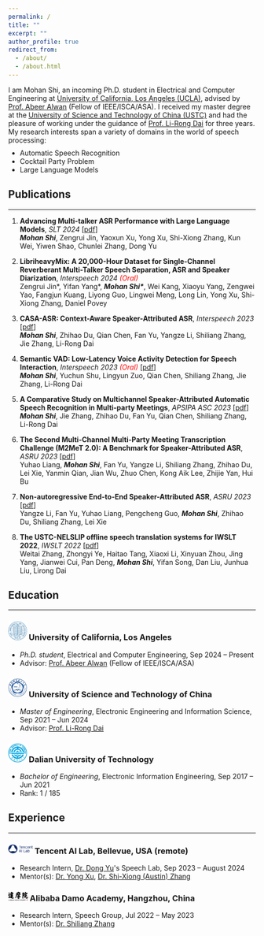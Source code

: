 ```yaml
---
permalink: /
title: ""
excerpt: ""
author_profile: true
redirect_from: 
  - /about/
  - /about.html
---
```


<style>
    .project-content {
        display: flex;
        flex-direction: column;
        align-items: center;
    }
    .project-content .project-text,
    .project-content .project-image {
        width: 100%;
    }
</style>
<style>
    @media screen and (min-width: 768px) { 
        .project-content {
            flex-direction: row; /* This reverses the order of flex items */
        }
        .project-content .project-text {
            flex: 1;
            padding-right: 20px; /* Adjust padding to the left of the text for separation */
        }
        .project-content .project-image {
            max-width: 300px;
          
        }
    }
           .justified-text {
            text-align: justify;
        }
</style>


I am Mohan Shi, an incoming Ph.D. student in Electrical and Computer Engineering at [University of California, Los Angeles (UCLA)](https://www.ucla.edu/), advised by [Prof. Abeer Alwan](https://www.seas.ucla.edu/spapl/index.html) (Fellow of IEEE/ISCA/ASA). I received my master degree at the [University of Science and Technology of China (USTC)](https://en.ustc.edu.cn/) and had the pleasure of working under the guidance of [Prof. Li-Rong Dai](https://dblp.org/pid/48/6462-1.html) for three years. My research interests span a variety of domains in the world of speech processing:

<ul class='twocol' style="margin-top: -1%;" markdown='1'>
<li>Automatic Speech Recognition</li>
<li>Cocktail Party Problem</li>
<li>Large Language Models</li>
</ul>


<a id="Publications"></a>
## Publications
----

1. **Advancing Multi-talker ASR Performance with Large Language Models**, *SLT 2024* [[pdf](https://arxiv.org/pdf/2408.17431)]
<br><i>**Mohan Shi**</i>, Zengrui Jin, Yaoxun Xu, Yong Xu, Shi-Xiong Zhang, Kun Wei, Yiwen Shao, Chunlei Zhang, Dong Yu

1. **LibriheavyMix: A 20,000-Hour Dataset for Single-Channel Reverberant Multi-Talker Speech Separation, ASR and Speaker Diarization**, *Interspeech 2024 <font color="red">(Oral)</font>*
<br>Zengrui Jin\*, Yifan Yang\*, <i>**Mohan Shi\***</i>, Wei Kang, Xiaoyu Yang, Zengwei Yao, Fangjun Kuang, Liyong Guo, Lingwei Meng, Long Lin, Yong Xu, Shi-Xiong Zhang, Daniel Povey

1. **CASA-ASR: Context-Aware Speaker-Attributed ASR**, *Interspeech 2023* [[pdf](https://www.isca-archive.org/interspeech_2023/shi23d_interspeech.pdf)]
<br><i>**Mohan Shi**</i>, Zhihao Du, Qian Chen, Fan Yu, Yangze Li, Shiliang Zhang, Jie Zhang, Li-Rong Dai

1. **Semantic VAD: Low-Latency Voice Activity Detection for Speech Interaction**, *Interspeech 2023 <font color="red">(Oral)</font>* [[pdf](https://www.isca-archive.org/interspeech_2023/shi23c_interspeech.pdf)]
<br><i>**Mohan Shi**</i>, Yuchun Shu, Lingyun Zuo, Qian Chen, Shiliang Zhang, Jie Zhang, Li-Rong Dai

1. **A Comparative Study on Multichannel Speaker-Attributed Automatic Speech Recognition in Multi-party Meetings**, *APSIPA ASC 2023* [[pdf](https://arxiv.org/pdf/2211.00511)]
<br><i>**Mohan Shi**</i>, Jie Zhang, Zhihao Du, Fan Yu, Qian Chen, Shiliang Zhang, Li-Rong Dai

1. **The Second Multi-Channel Multi-Party Meeting Transcription Challenge (M2MeT 2.0): A Benchmark for Speaker-Attributed ASR**, *ASRU 2023* [[pdf](https://arxiv.org/pdf/2309.13573)]
<br>Yuhao Liang, <i>**Mohan Shi**</i>, Fan Yu, Yangze Li, Shiliang Zhang, Zhihao Du, Lei Xie, Yanmin Qian, Jian
Wu, Zhuo Chen, Kong Aik Lee, Zhijie Yan, Hui Bu

1. **Non-autoregressive End-to-End Speaker-Attributed ASR**, *ASRU 2023* [[pdf](https://arxiv.org/pdf/2310.04863)]
<br>Yangze Li, Fan Yu, Yuhao Liang, Pengcheng Guo, <i>**Mohan Shi**</i>, Zhihao Du, Shiliang Zhang, Lei Xie

1. **The USTC-NELSLIP offline speech translation systems for IWSLT 2022**, *IWSLT 2022* [[pdf](https://aclanthology.org/2022.iwslt-1.15.pdf)]
<br>Weitai Zhang, Zhongyi Ye, Haitao Tang, Xiaoxi Li, Xinyuan Zhou, Jing Yang, Jianwei Cui, Pan Deng, <i>**Mohan Shi**</i>, Yifan Song, Dan Liu, Junhua Liu, Lirong Dai

<a id="Education"></a>
## Education
----
###  <img src='/images/ucla.jpeg' style='width:38px'> University of California, Los Angeles
<ul class='twocol' markdown='1'>
<li><i>Ph.D. student</i>, Electrical and Computer Engineering, Sep 2024 – Present</li>
<li>Advisor: <a href="https://www.seas.ucla.edu/spapl/index.html">Prof. Abeer Alwan</a> (Fellow of IEEE/ISCA/ASA) </li>
</ul>

###  <img src='/images/ustc.jpeg' style='width:38px'> University of Science and Technology of China 
<ul class='twocol' markdown='1'>
<li><i>Master of Engineering</i>, Electronic Engineering and Information Science, Sep 2021 – Jun 2024</li>
<li>Advisor: <a href="https://dblp.org/pid/48/6462-1.html">Prof. Li-Rong Dai</a> </li>
</ul>

###  <img src='/images/dut.jpeg' style='width:38px'> Dalian University of Technology 
<ul class='twocol' markdown='1'>
<li><i>Bachelor of Engineering</i>, Electronic Information Engineering, Sep 2017 – Jun 2021</li>
<li>Rank: 1 / 185</li>
</ul>

<a id="Experience"></a>
## Experience
----
### <img src='/images/tencent_ai_lab.png' style='width:50px'  >   Tencent AI Lab, Bellevue, USA (remote)
<ul class='twocol' markdown='1'>
<li>Research Intern, <a href="https://scholar.google.com.hk/citations?hl=zh-CN&user=nCmKPM4AAAAJ">Dr. Dong Yu</a>'s Speech Lab, Sep 2023 – August 2024</li>
<li>Mentor(s): <a href="https://scholar.google.com.hk/citations?hl=zh-CN&user=nCmKPM4AAAAJ">Dr. Yong Xu</a>, <a href="https://scholar.google.com.hk/citations?user=4nGncN4AAAAJ&hl=zh-CN">Dr. Shi-Xiong (Austin) Zhang</a> </li>
</ul>

###  <img src='/images/damo.png' style='width:40px' >  Alibaba Damo Academy, Hangzhou, China
<ul class='twocol' markdown='1'>
<li>Research Intern, Speech Group, Jul 2022 – May 2023</li>
<li>Mentor(s): <a href="https://sites.google.com/view/xuyong/home">Dr. Shiliang Zhang</a> </li>
</ul>


